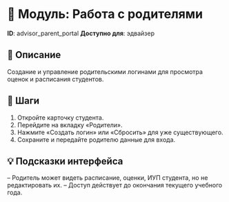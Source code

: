 # 📘 Модуль: Работа с родителями
**ID**: advisor_parent_portal
**Доступно для**: эдвайзер

## 📝 Описание
Создание и управление родительскими логинами для просмотра оценок и расписания студентов.

## 🩜 Шаги
1. Откройте карточку студента.
2. Перейдите на вкладку «Родители».
3. Нажмите «Создать логин» или «Сбросить» для уже существующего.
4. Сохраните и передайте родителю данные для входа.

## 💡 Подсказки интерфейса
– Родитель может видеть расписание, оценки, ИУП студента, но не редактировать их.
– Доступ действует до окончания текущего учебного года.
